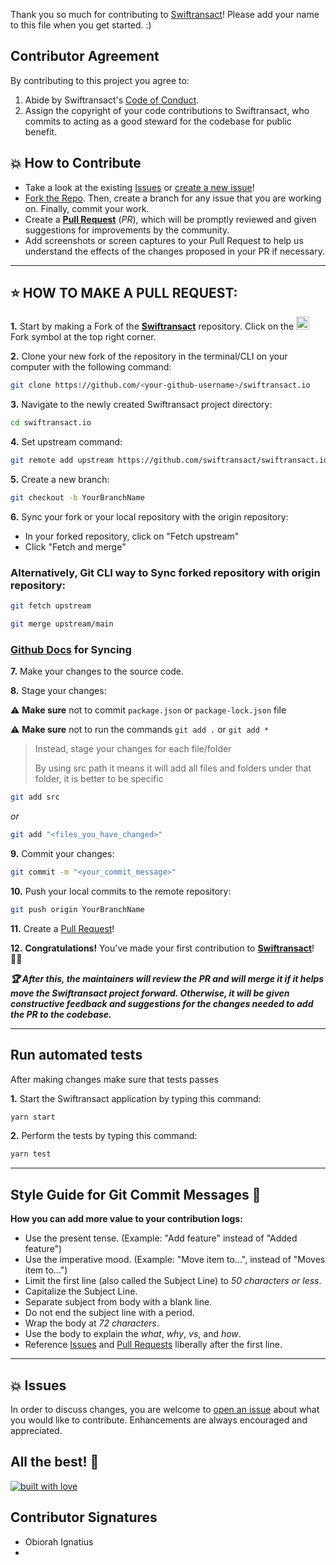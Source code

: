 Thank you so much for contributing to [Swiftransact](https://www.swiftransact.io/)! Please add your name to this file when you get started. :)

## Contributor Agreement

By contributing to this project you agree to:

1. Abide by Swiftransact's [Code of Conduct](https://github.com/swiftransact/swiftransact.io/blob/main/CODE_OF_CONDUCT.md).
2. Assign the copyright of your code contributions to Swiftransact, who commits to acting as a good steward for the codebase for public benefit.

## 💥 How to Contribute

- Take a look at the existing [Issues](https://github.com/swiftransact/swiftransact.io/issues) or [create a new issue](https://github.com/swiftransact/swiftransact.io/issues/new)!
- [Fork the Repo](https://github.com/swiftransact/swiftransact.io/fork). Then, create a branch for any issue that you are working on. Finally, commit your work.
- Create a **[Pull Request](https://github.com/swiftransact/swiftransact.io/compare)** (_PR_), which will be promptly reviewed and given suggestions for improvements by the community.
- Add screenshots or screen captures to your Pull Request to help us understand the effects of the changes proposed in your PR if necessary.

---

## ⭐ HOW TO MAKE A PULL REQUEST:

**1.** Start by making a Fork of the [**Swiftransact**](https://github.com/swiftransact/swiftransact.io) repository. Click on the <a href="https://github.com/swiftransact/swiftransact.io/fork"><img src="https://i.imgur.com/G4z1kEe.png" height="21" width="21"></a>Fork symbol at the top right corner.

**2.** Clone your new fork of the repository in the terminal/CLI on your computer with the following command:

```bash
git clone https://github.com/<your-github-username>/swiftransact.io
```

**3.** Navigate to the newly created Swiftransact project directory:

```bash
cd swiftransact.io
```

**4.** Set upstream command:

```bash
git remote add upstream https://github.com/swiftransact/swiftransact.io.git
```

**5.** Create a new branch:

```bash
git checkout -b YourBranchName
```

**6.** Sync your fork or your local repository with the origin repository:

- In your forked repository, click on "Fetch upstream"
- Click "Fetch and merge"

### Alternatively, Git CLI way to Sync forked repository with origin repository:

```bash
git fetch upstream
```

```bash
git merge upstream/main
```

### [Github Docs](https://docs.github.com/en/github/collaborating-with-pull-requests/addressing-merge-conflicts/resolving-a-merge-conflict-on-github) for Syncing

**7.** Make your changes to the source code.

**8.** Stage your changes:

⚠️ **Make sure** not to commit `package.json` or `package-lock.json` file

⚠️ **Make sure** not to run the commands `git add .` or `git add *`

> Instead, stage your changes for each file/folder
>
> By using src path it means it will add all files and folders under that folder, it is better to be specific

```bash
git add src
```

_or_

```bash
git add "<files_you_have_changed>"
```

**9.** Commit your changes:

```bash
git commit -m "<your_commit_message>"
```

**10.** Push your local commits to the remote repository:

```bash
git push origin YourBranchName
```

**11.** Create a [Pull Request](https://help.github.com/en/github/collaborating-with-issues-and-pull-requests/creating-a-pull-request)!

**12.** **Congratulations!** You've made your first contribution to [**Swiftransact**](https://github.com/swiftransact/swiftransact.io/graphs/contributors)! 🙌🏼

**_:trophy: After this, the maintainers will review the PR and will merge it if it helps move the Swiftransact project forward. Otherwise, it will be given constructive feedback and suggestions for the changes needed to add the PR to the codebase._**

---

## Run automated tests

After making changes make sure that tests passes

**1.** Start the Swiftransact application by typing this command:

```bash
yarn start
```

**2.** Perform the tests by typing this command:

```bash
yarn test
```

---

## Style Guide for Git Commit Messages :memo:

**How you can add more value to your contribution logs:**

- Use the present tense. (Example: "Add feature" instead of "Added feature")
- Use the imperative mood. (Example: "Move item to...", instead of "Moves item to...")
- Limit the first line (also called the Subject Line) to _50 characters or less_.
- Capitalize the Subject Line.
- Separate subject from body with a blank line.
- Do not end the subject line with a period.
- Wrap the body at _72 characters_.
- Use the body to explain the _what_, _why_, _vs_, and _how_.
- Reference [Issues](https://github.com/swiftransact/swiftransact.io/issues) and [Pull Requests](https://github.com/swiftransact/swiftransact.io/pulls) liberally after the first line.

---

## 💥 Issues

In order to discuss changes, you are welcome to [open an issue](https://github.com/swiftransact/swiftransact.io/issues/new/choose) about what you would like to contribute. Enhancements are always encouraged and appreciated.

## All the best! 🥇

[![built with love](https://forthebadge.com/images/badges/built-with-love.svg)](https://www.swiftransact.io/)

## Contributor Signatures

- Obiorah Ignatius
-